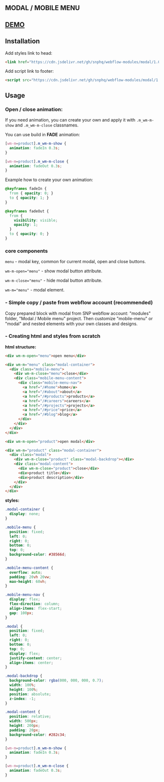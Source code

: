 ## MODAL / MOBILE MENU

## <a href="https://modal-mobile-menu.webflow.io/" target="_blank">DEMO</a>

## Installation
Add styles link to head:
```html
<link href="https://cdn.jsdelivr.net/gh/snphq/webflow-modules/modal/1.0.0/index.min.css" rel="stylesheet" type="text/css">
```
Add script link to footer:
```html
<script src="https://cdn.jsdelivr.net/gh/snphq/webflow-modules/modal/1.0.0/index.min.js" type="text/javascript"></script>
```

## Usage

### Open / close animation:

If you need animation, you can create your own and apply it with `.m_wm-m-show` and `.m_wm-m-close` classnames.

You can use build in **FADE** animation:
```css
[wm-m=product].m_wm-m-show {
  animation: fadeIn 0.3s;
}

[wm-m=product].m_wm-m-close {
  animation: fadeOut 0.3s;
}
```

Example how to create your own animation:
```css
@keyframes fadeIn {
  from { opacity: 0; }
  to { opacity: 1; }
}

@keyframes fadeOut {
  from {
    visibility: visible;
    opacity: 1;
  }
  to { opacity: 0; }
}
```

### core components

`menu` - modal key, common for current modal, open and close buttons.

`wm-m-open="menu"` - show modal button attribute.

`wm-m-close="menu"` - hide modal button attribute.

`wm-m="menu"` - modal element.

### - Simple copy / paste from webflow account (recommended)

Copy prepared block with modal from SNP webflow account: "modules" folder, "Modal / Mobile menu" project. Then customize "mobile-menu" or "modal" and nested elements with your own classes and designs.

### - Creating html and styles from scratch

**html structure:**
```html
<div wm-m-open="menu">open menu</div>

<div wm-m="menu" class="modal-container">
  <div class="mobile-menu">
    <div wm-m-close="menu">close</div>
    <div class="mobile-menu-content">
      <div class="mobile-menu-nav">
        <a href="/#home">home</a>
        <a href="/#about">about</a>
        <a href="/#products">products</a>
        <a href="/#careers">careers</a>
        <a href="/#projects">projects</a>
        <a href="/#price">price</a>
        <a href="/#blog">blog</a>
      </div>
    </div>
  </div>
</div>

<div wm-m-open="product">open modal</div>

<div wm-m="product" class="modal-container">
  <div class="modal">
    <div wm-m-close="product" class="modal-backdrop"></div>
    <div class="modal-content">
      <div wm-m-close="product">close</div>
      <div>product title</div>
      <div>product description</div>
    </div>
  </div>
</div>
  ```

**styles:**
```css
.modal-container {
  display: none;
}

.mobile-menu {
  position: fixed;
  left: 0;
  right: 0;
  bottom: 0;
  top: 0;
  background-color: #38566d;
}

.mobile-menu-content {
  overflow: auto;
  padding: 20vh 20vw;
  max-height: 60vh;
}

.mobile-menu-nav {
  display: flex;
  flex-direction: column;
  align-items: flex-start;
  gap: 100px;
}

.modal {
  position: fixed;
  left: 0;
  right: 0;
  bottom: 0;
  top: 0;
  display: flex;
  justify-content: center;
  align-items: center;
}

.modal-backdrop {
  background-color: rgba(000, 000, 000, 0.7);
  width: 100%;
  height: 100%;
  position: absolute;
  z-index: -1;
}

.modal-content {
  position: relative;
  width: 500px;
  height: 200px;
  padding: 20px;
  background-color: #282c34;
}

[wm-m=product].m_wm-m-show {
  animation: fadeIn 0.3s;
}

[wm-m=product].m_wm-m-close {
  animation: fadeOut 0.3s;
}
```

